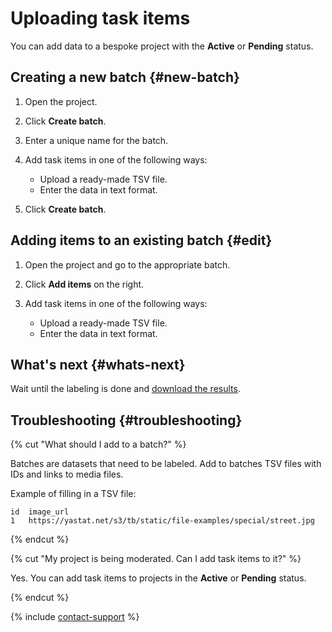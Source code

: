 # Uploading task items

You can add data to a bespoke project with the **Active** or **Pending** status.

## Creating a new batch {#new-batch}

1. Open the project.
1. Click **Create batch**.
1. Enter a unique name for the batch.
1. Add task items in one of the following ways:

    - Upload a ready-made TSV file.
    - Enter the data in text format.

1. Click **Create batch**.

## Adding items to an existing batch {#edit}

1. Open the project and go to the appropriate batch.
1. Click **Add items** on the right.
1. Add task items in one of the following ways:

    - Upload a ready-made TSV file.
    - Enter the data in text format.

## What's next {#whats-next}

Wait until the labeling is done and [download the results](download-results.md).

## Troubleshooting {#troubleshooting}

{% cut "What should I add to a batch?" %}

Batches are datasets that need to be labeled. Add to batches TSV files with IDs and links to media files.

Example of filling in a TSV file:

```
id  image_url
1   https://yastat.net/s3/tb/static/file-examples/special/street.jpg
```

{% endcut %}

{% cut "My project is being moderated. Can I add task items to it?" %}

Yes. You can add task items to projects in the **Active** or **Pending** status.

{% endcut %}

{% include [contact-support](../_includes/contact-support.md) %}